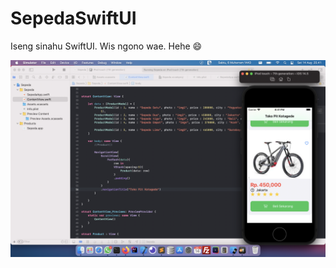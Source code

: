 # SepedaSwiftUI
Iseng sinahu SwiftUI. Wis ngono wae. Hehe 😄

<img width="650" src="https://raw.githubusercontent.com/hangga/SepedaSwiftUI/main/skrinsut.png" />
